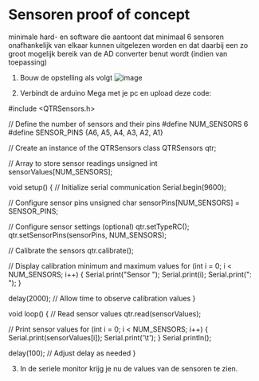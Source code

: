# Sensoren proof of concept

minimale hard- en software die aantoont dat minimaal 6 sensoren onafhankelijk van elkaar kunnen uitgelezen worden en dat daarbij een zo groot mogelijk bereik van de AD converter benut wordt (indien van toepassing)

1) Bouw de opstelling als volgt
![image](https://github.com/lanseAM/Linefollower/assets/114751410/2c8191bf-f1e6-4c46-91ac-64f4e4cd9ab0)




2) Verbindt de arduino Mega met je pc en upload deze code: 

#include <QTRSensors.h>

// Define the number of sensors and their pins
#define NUM_SENSORS 6
#define SENSOR_PINS {A6, A5, A4, A3, A2, A1}

// Create an instance of the QTRSensors class
QTRSensors qtr;

// Array to store sensor readings
unsigned int sensorValues[NUM_SENSORS];

void setup() {
  // Initialize serial communication
  Serial.begin(9600);

  // Configure sensor pins
  unsigned char sensorPins[NUM_SENSORS] = SENSOR_PINS;

  // Configure sensor settings (optional)
  qtr.setTypeRC();
  qtr.setSensorPins(sensorPins, NUM_SENSORS);

  // Calibrate the sensors
  qtr.calibrate();

  // Display calibration minimum and maximum values
  for (int i = 0; i < NUM_SENSORS; i++) {
    Serial.print("Sensor ");
    Serial.print(i);
    Serial.print(": ");
  }

  delay(2000);  // Allow time to observe calibration values
}

void loop() {
  // Read sensor values
  qtr.read(sensorValues);

  // Print sensor values
  for (int i = 0; i < NUM_SENSORS; i++) {
    Serial.print(sensorValues[i]);
    Serial.print('\t');
  }
  Serial.println();

  delay(100);  // Adjust delay as needed
}

3) In de seriele monitor krijg je nu de values van de sensoren te zien.
   
